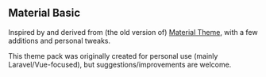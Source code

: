 ## Material Basic

Inspired by and derived from (the old version of) [Material Theme](https://github.com/equinusocio/material-theme), with a few additions and personal tweaks. 

This theme pack was originally created for personal use (mainly Laravel/Vue-focused), but suggestions/improvements are welcome.
